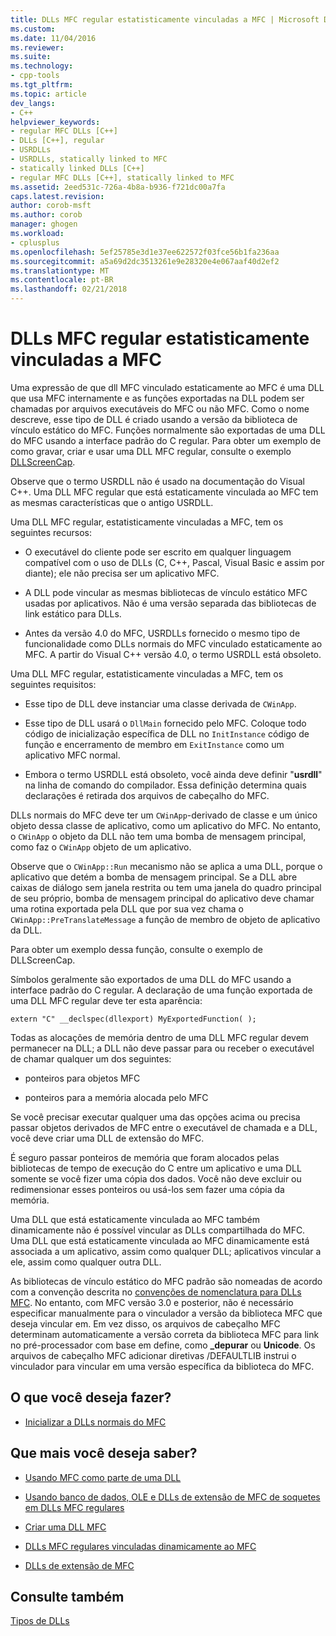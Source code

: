 ```yaml
---
title: DLLs MFC regular estatisticamente vinculadas a MFC | Microsoft Docs
ms.custom: 
ms.date: 11/04/2016
ms.reviewer: 
ms.suite: 
ms.technology:
- cpp-tools
ms.tgt_pltfrm: 
ms.topic: article
dev_langs:
- C++
helpviewer_keywords:
- regular MFC DLLs [C++]
- DLLs [C++], regular
- USRDLLs
- USRDLLs, statically linked to MFC
- statically linked DLLs [C++]
- regular MFC DLLs [C++], statically linked to MFC
ms.assetid: 2eed531c-726a-4b8a-b936-f721dc00a7fa
caps.latest.revision: 
author: corob-msft
ms.author: corob
manager: ghogen
ms.workload:
- cplusplus
ms.openlocfilehash: 5ef25785e3d1e37ee622572f03fce56b1fa236aa
ms.sourcegitcommit: a5a69d2dc3513261e9e28320e4e067aaf40d2ef2
ms.translationtype: MT
ms.contentlocale: pt-BR
ms.lasthandoff: 02/21/2018
---
```

# <a name="regular-mfc-dlls-statically-linked-to-mfc"></a>DLLs MFC regular estatisticamente vinculadas a MFC
Uma expressão de que dll MFC vinculado estaticamente ao MFC é uma DLL que usa MFC internamente e as funções exportadas na DLL podem ser chamadas por arquivos executáveis do MFC ou não MFC. Como o nome descreve, esse tipo de DLL é criado usando a versão da biblioteca de vínculo estático do MFC. Funções normalmente são exportadas de uma DLL do MFC usando a interface padrão do C regular. Para obter um exemplo de como gravar, criar e usar uma DLL MFC regular, consulte o exemplo [DLLScreenCap](https://github.com/Microsoft/VCSamples/tree/master/VC2010Samples/MFC/advanced/DllScreenCap).  
  
 Observe que o termo USRDLL não é usado na documentação do Visual C++. Uma DLL MFC regular que está estaticamente vinculada ao MFC tem as mesmas características que o antigo USRDLL.  
  
 Uma DLL MFC regular, estatisticamente vinculadas a MFC, tem os seguintes recursos:  
  
-   O executável do cliente pode ser escrito em qualquer linguagem compatível com o uso de DLLs (C, C++, Pascal, Visual Basic e assim por diante); ele não precisa ser um aplicativo MFC.  
  
-   A DLL pode vincular as mesmas bibliotecas de vínculo estático MFC usadas por aplicativos. Não é uma versão separada das bibliotecas de link estático para DLLs.  
  
-   Antes da versão 4.0 do MFC, USRDLLs fornecido o mesmo tipo de funcionalidade como DLLs normais do MFC vinculado estaticamente ao MFC. A partir do Visual C++ versão 4.0, o termo USRDLL está obsoleto.  
  
 Uma DLL MFC regular, estatisticamente vinculadas a MFC, tem os seguintes requisitos:  
  
-   Esse tipo de DLL deve instanciar uma classe derivada de `CWinApp`.  
  
-   Esse tipo de DLL usará o `DllMain` fornecido pelo MFC. Coloque todo código de inicialização específica de DLL no `InitInstance` código de função e encerramento de membro em `ExitInstance` como um aplicativo MFC normal.  
  
-   Embora o termo USRDLL está obsoleto, você ainda deve definir "**usrdll**" na linha de comando do compilador. Essa definição determina quais declarações é retirada dos arquivos de cabeçalho do MFC.  
  
 DLLs normais do MFC deve ter um `CWinApp`-derivado de classe e um único objeto dessa classe de aplicativo, como um aplicativo do MFC. No entanto, o `CWinApp` o objeto da DLL não tem uma bomba de mensagem principal, como faz o `CWinApp` objeto de um aplicativo.  
  
 Observe que o `CWinApp::Run` mecanismo não se aplica a uma DLL, porque o aplicativo que detém a bomba de mensagem principal. Se a DLL abre caixas de diálogo sem janela restrita ou tem uma janela do quadro principal de seu próprio, bomba de mensagem principal do aplicativo deve chamar uma rotina exportada pela DLL que por sua vez chama o `CWinApp::PreTranslateMessage` a função de membro de objeto de aplicativo da DLL.  
  
 Para obter um exemplo dessa função, consulte o exemplo de DLLScreenCap.  
  
 Símbolos geralmente são exportados de uma DLL do MFC usando a interface padrão do C regular. A declaração de uma função exportada de uma DLL MFC regular deve ter esta aparência:  
  
```  
extern "C" __declspec(dllexport) MyExportedFunction( );  
```  
  
 Todas as alocações de memória dentro de uma DLL MFC regular devem permanecer na DLL; a DLL não deve passar para ou receber o executável de chamar qualquer um dos seguintes:  
  
-   ponteiros para objetos MFC  
  
-   ponteiros para a memória alocada pelo MFC  
  
 Se você precisar executar qualquer uma das opções acima ou precisa passar objetos derivados de MFC entre o executável de chamada e a DLL, você deve criar uma DLL de extensão do MFC.  
  
 É seguro passar ponteiros de memória que foram alocados pelas bibliotecas de tempo de execução do C entre um aplicativo e uma DLL somente se você fizer uma cópia dos dados. Você não deve excluir ou redimensionar esses ponteiros ou usá-los sem fazer uma cópia da memória.  
  
 Uma DLL que está estaticamente vinculada ao MFC também dinamicamente não é possível vincular as DLLs compartilhada do MFC. Uma DLL que está estaticamente vinculada ao MFC dinamicamente está associada a um aplicativo, assim como qualquer DLL; aplicativos vincular a ele, assim como qualquer outra DLL.  
  
 As bibliotecas de vínculo estático do MFC padrão são nomeadas de acordo com a convenção descrita no [convenções de nomenclatura para DLLs MFC](../mfc/mfc-library-versions.md#mfc-static-library-naming-conventions). No entanto, com MFC versão 3.0 e posterior, não é necessário especificar manualmente para o vinculador a versão da biblioteca MFC que deseja vincular em. Em vez disso, os arquivos de cabeçalho MFC determinam automaticamente a versão correta da biblioteca MFC para link no pré-processador com base em define, como  **\_depurar** ou **Unicode**. Os arquivos de cabeçalho MFC adicionar diretivas /DEFAULTLIB instrui o vinculador para vincular em uma versão específica da biblioteca do MFC.  
  
## <a name="what-do-you-want-to-do"></a>O que você deseja fazer?  
  
-   [Inicializar a DLLs normais do MFC](../build/run-time-library-behavior.md#initializing-regular-dlls)  
  
## <a name="what-do-you-want-to-know-more-about"></a>Que mais você deseja saber?  
  
-   [Usando MFC como parte de uma DLL](../mfc/tn011-using-mfc-as-part-of-a-dll.md)  
  
-   [Usando banco de dados, OLE e DLLs de extensão de MFC de soquetes em DLLs MFC regulares](../build/using-database-ole-and-sockets-extension-dlls-in-regular-dlls.md)  
  
-   [Criar uma DLL MFC](../mfc/reference/mfc-dll-wizard.md)  
  
-   [DLLs MFC regulares vinculadas dinamicamente ao MFC](../build/regular-dlls-dynamically-linked-to-mfc.md)  
  
-   [DLLs de extensão de MFC](../build/extension-dlls-overview.md)  
  
## <a name="see-also"></a>Consulte também  
 [Tipos de DLLs](../build/kinds-of-dlls.md)